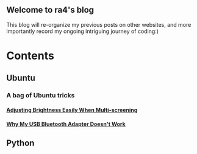 ## Welcome to ra4's blog

This blog will re-organize my previous posts on other websites, and more importantly record my ongoing intriguing journey of coding:)


# Contents
## Ubuntu
### A bag of Ubuntu tricks
#### [Adjusting Brightness Easily When Multi-screening](./Ubuntu/Ubuntu_tricks/brightness.md)
#### [Why My USB Bluetooth Adapter Doesn't Work](./Ubuntu/Ubuntu_tricks/bluetooth_adapter.md)

## Python

